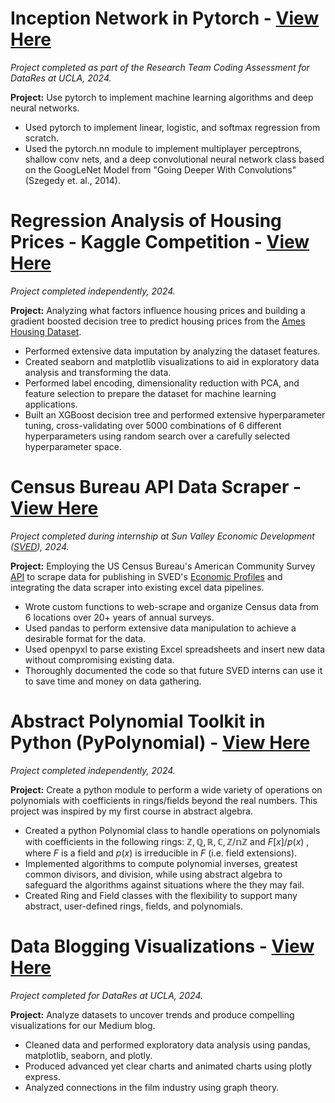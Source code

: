 # Inception Network in Pytorch - [View Here](https://github.com/larsenbier/DataRes-Research-Team-Coding-Assessment---Inception-Net)

*Project completed as part of the Research Team Coding Assessment for DataRes at UCLA, 2024.*

**Project:** Use pytorch to implement machine learning algorithms and deep neural networks.

* Used pytorch to implement linear, logistic, and softmax regression from scratch.
* Used the pytorch.nn module to implement multiplayer perceptrons, shallow conv nets, and a deep convolutional neural network class based on the GoogLeNet Model from "Going Deeper With Convolutions" (Szegedy et. al., 2014).

# Regression Analysis of Housing Prices - Kaggle Competition - [View Here](https://github.com/larsenbier/Regression-Analysis-of-Housing-Prices---Kaggle-Competition)

*Project completed independently, 2024.*

**Project:** Analyzing what factors influence housing prices and building a gradient boosted decision tree to predict housing prices from the [Ames Housing Dataset](https://www.kaggle.com/datasets/shashanknecrothapa/ames-housing-dataset).

* Performed extensive data imputation by analyzing the dataset features.
* Created seaborn and matplotlib visualizations to aid in exploratory data analysis and transforming the data.
* Performed label encoding, dimensionality reduction with PCA, and feature selection to prepare the dataset for machine learning applications.
* Built an XGBoost decision tree and performed extensive hyperparameter tuning, cross-validating over 5000 combinations of 6 different hyperparameters using random search over a carefully selected hyperparameter space.

# Census Bureau API Data Scraper - [View Here](https://github.com/larsenbier/SVED-Census-Data-Scraper)

*Project completed during internship at Sun Valley Economic Development ([SVED](https://sunvalleyeconomy.com/)), 2024.*

**Project:** Employing the US Census Bureau's American Community Survey [API](https://www.census.gov/data/developers/data-sets/acs-5year.html) to scrape data for publishing in SVED's [Economic Profiles](https://sunvalleyeconomy.com/profiles/#2022) and integrating the data scraper into existing excel data pipelines.

* Wrote custom functions to web-scrape and organize Census data from 6 locations over 20+ years of annual surveys.
* Used pandas to perform extensive data manipulation to achieve a desirable format for the data.
* Used openpyxl to parse existing Excel spreadsheets and insert new data without compromising existing data.
* Thoroughly documented the code so that future SVED interns can use it to save time and money on data gathering.

# Abstract Polynomial Toolkit in Python (PyPolynomial) - [View Here](https://github.com/larsenbier/PyPolynomials)

*Project completed independently, 2024.*

**Project:** Create a python module to perform a wide variety of operations on polynomials with coefficients in rings/fields beyond the real numbers. This project was inspired by my first course in abstract algebra.

* Created a python Polynomial class to handle operations on polynomials with coefficients in the following rings: $\mathbb{Z, Q, R, C, Z/nZ}$ and $F[x]/p(x)$ , where $F$ is a field and $p(x)$ is irreducible in $F$ (i.e. field extensions).
* Implemented algorithms to compute polynomial inverses, greatest common divisors, and division, while using abstract algebra to safeguard the algorithms against situations where the they may fail.
* Created Ring and Field classes with the flexibility to support many abstract, user-defined rings, fields, and polynomials.

# Data Blogging Visualizations - [View Here](https://github.com/larsenbier/DataRes-2023-24-Blog-Notebooks/blob/main/README.md)

*Project completed for DataRes at UCLA, 2024.*

**Project:** Analyze datasets to uncover trends and produce compelling visualizations for our Medium blog.

* Cleaned data and performed exploratory data analysis using pandas, matplotlib, seaborn, and plotly.
* Produced advanced yet clear charts and animated charts using plotly express.
* Analyzed connections in the film industry using graph theory.
